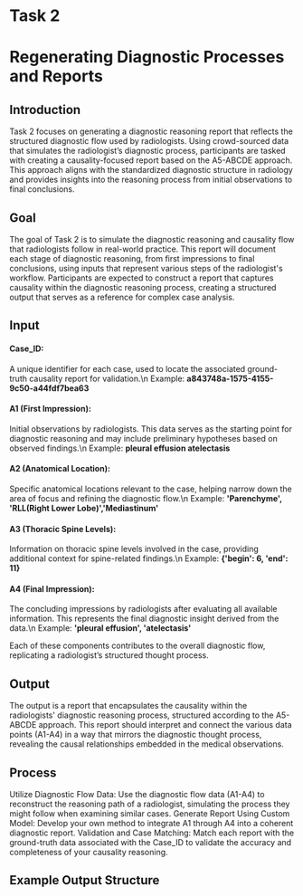 # Task 2 
# Regenerating Diagnostic Processes and Reports

## Introduction
Task 2 focuses on generating a diagnostic reasoning report that reflects the structured diagnostic flow used by radiologists. Using crowd-sourced data that simulates the radiologist’s diagnostic process, participants are tasked with creating a causality-focused report based on the A5-ABCDE approach. This approach aligns with the standardized diagnostic structure in radiology and provides insights into the reasoning process from initial observations to final conclusions.

## Goal
The goal of Task 2 is to simulate the diagnostic reasoning and causality flow that radiologists follow in real-world practice. This report will document each stage of diagnostic reasoning, from first impressions to final conclusions, using inputs that represent various steps of the radiologist's workflow. Participants are expected to construct a report that captures causality within the diagnostic reasoning process, creating a structured output that serves as a reference for complex case analysis.

## Input
#### Case_ID: 
A unique identifier for each case, used to locate the associated ground-truth causality report for validation.\n
Example: **a843748a-1575-4155-9c50-a44fdf7bea63**

#### A1 (First Impression): 
Initial observations by radiologists. This data serves as the starting point for diagnostic reasoning and may include preliminary hypotheses based on observed findings.\n
Example: **pleural effusion atelectasis**

#### A2 (Anatomical Location): 
Specific anatomical locations relevant to the case, helping narrow down the area of focus and refining the diagnostic flow.\n
Example: **'Parenchyme', 'RLL(Right Lower Lobe)','Mediastinum'**

#### A3 (Thoracic Spine Levels): 
Information on thoracic spine levels involved in the case, providing additional context for spine-related findings.\n
Example: **{'begin': 6, 'end': 11}**

#### A4 (Final Impression): 
The concluding impressions by radiologists after evaluating all available information. This represents the final diagnostic insight derived from the data.\n
Example: **'pleural effusion', 'atelectasis'**

Each of these components contributes to the overall diagnostic flow, replicating a radiologist’s structured thought process.

## Output
The output is a report that encapsulates the causality within the radiologists' diagnostic reasoning process, structured according to the A5-ABCDE approach. This report should interpret and connect the various data points (A1-A4) in a way that mirrors the diagnostic thought process, revealing the causal relationships embedded in the medical observations.

## Process
Utilize Diagnostic Flow Data: Use the diagnostic flow data (A1-A4) to reconstruct the reasoning path of a radiologist, simulating the process they might follow when examining similar cases.
Generate Report Using Custom Model: Develop your own method to integrate A1 through A4 into a coherent diagnostic report.
Validation and Case Matching: Match each report with the ground-truth data associated with the Case_ID to validate the accuracy and completeness of your causality reasoning.

## Example Output Structure
